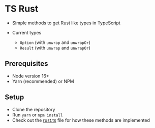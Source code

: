 # TS Rust

- Simple methods to get Rust like types in TypeScript

- Current types
  - `Option` (with `unwrap` and `unwrapOr`)
  - `Result` (with `unwrap` and `unwrapOr`)

## Prerequisites

- Node version 16+
- Yarn (recommended) or NPM

## Setup

- Clone the repository
- Run `yarn` or `npm install`
- Check out the [rust.ts](./src/rust.ts) file for how these methods are implemented
